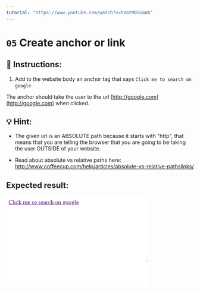 ```yaml
---
tutorial: "https://www.youtube.com/watch?v=hVatMB5GaWA"
---
```


# `05` Create anchor or link

## 📝 Instructions:

1. Add to the website body an anchor tag that says `Click me to search on google`

The anchor should take the user to the url [http://google.com](http://google.com) when clicked.

## 💡 Hint:

+ The given url is an ABSOLUTE path because it starts with "http", that means that you are telling the browser that you are going to be taking the user OUTSIDE of your website.

+ Read about absolute vs relative paths here: http://www.coffeecup.com/help/articles/absolute-vs-relative-pathslinks/

## Expected result:

![image](../../.learn/assets/05-create-anchors.png)
